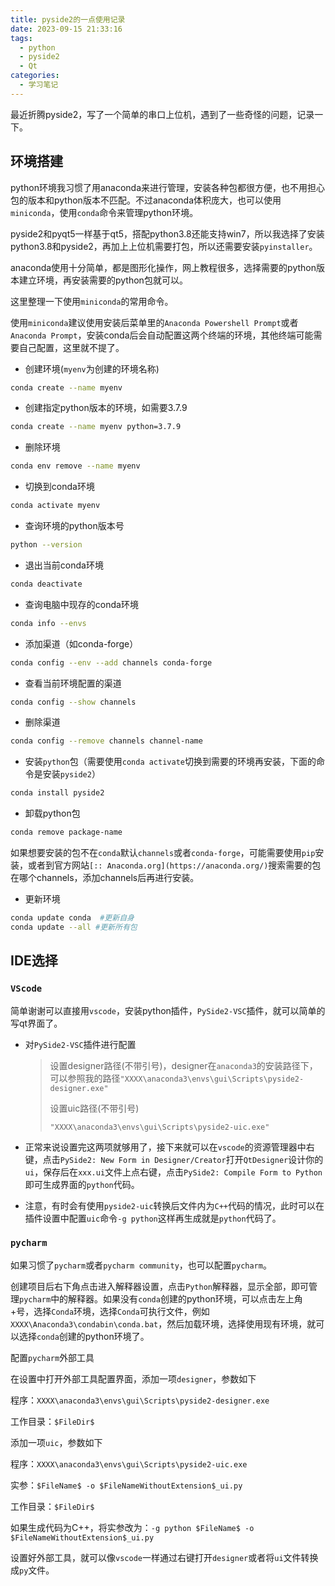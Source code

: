 ```yaml
---
title: pyside2的一点使用记录
date: 2023-09-15 21:33:16
tags:
  - python
  - pyside2
  - Qt
categories:
  - 学习笔记
---
```


最近折腾pyside2，写了一个简单的串口上位机，遇到了一些奇怪的问题，记录一下。

## 环境搭建

python环境我习惯了用anaconda来进行管理，安装各种包都很方便，也不用担心包的版本和python版本不匹配。不过anaconda体积庞大，也可以使用`miniconda`，使用`conda`命令来管理python环境。

pyside2和pyqt5一样基于qt5，搭配python3.8还能支持win7，所以我选择了安装python3.8和pyside2，再加上上位机需要打包，所以还需要安装`pyinstaller`。



anaconda使用十分简单，都是图形化操作，网上教程很多，选择需要的python版本建立环境，再安装需要的python包就可以。

这里整理一下使用`miniconda`的常用命令。

使用`miniconda`建议使用安装后菜单里的`Anaconda Powershell Prompt`或者`Anaconda Prompt`，安装conda后会自动配置这两个终端的环境，其他终端可能需要自己配置，这里就不提了。

- 创建环境(`myenv`为创建的环境名称)

``` bash
conda create --name myenv
```

- 创建指定python版本的环境，如需要3.7.9

``` bash
conda create --name myenv python=3.7.9
```

- 删除环境

``` bash
conda env remove --name myenv
```

- 切换到conda环境

``` bash
conda activate myenv
```

- 查询环境的python版本号

``` bash
python --version
```

- 退出当前conda环境

``` bash
conda deactivate
```

- 查询电脑中现存的conda环境

``` bash
conda info --envs
```

- 添加渠道（如conda-forge）

``` bash
conda config --env --add channels conda-forge
```

- 查看当前环境配置的渠道

``` bash
conda config --show channels
```

- 删除渠道

``` bash
conda config --remove channels channel-name
```

- 安装`python`包（需要使用`conda activate`切换到需要的环境再安装，下面的命令是安装`pyside2`）

``` bash
conda install pyside2
```

- 卸载python包

``` bash
conda remove package-name
```

如果想要安装的包不在`conda`默认`channels`或者`conda-forge`，可能需要使用`pip`安装，或者到官方网站`[:: Anaconda.org](https://anaconda.org/)`搜索需要的包在哪个channels，添加channels后再进行安装。

- 更新环境

``` bash
conda update conda  #更新自身
conda update --all #更新所有包
```



## IDE选择

### `VScode`

简单谢谢可以直接用`vscode`，安装python插件，`PySide2-VSC`插件，就可以简单的写qt界面了。

- 对`PySide2-VSC`插件进行配置

  > 设置designer路径(不带引号)，designer在`anaconda3`的安装路径下，可以参照我的路径`"XXXX\anaconda3\envs\gui\Scripts\pyside2-designer.exe"`
  >
  >   
  >
  > 设置uic路径(不带引号)
  >
  > `"XXXX\anaconda3\envs\gui\Scripts\pyside2-uic.exe"`

- 正常来说设置完这两项就够用了，接下来就可以在`vscode`的资源管理器中右键，点击`PySide2: New Form in Designer/Creator`打开`QtDesigner`设计你的`ui`，保存后在`xxx.ui`文件上点右键，点击`PySide2: Compile Form to Python`即可生成界面的`python`代码。

- 注意，有时会有使用`pyside2-uic`转换后文件内为`C++`代码的情况，此时可以在插件设置中配置`uic`命令`-g python`这样再生成就是`python`代码了。

### `pycharm`

如果习惯了`pycharm`或者`pycharm community`，也可以配置`pycharm`。

创建项目后右下角点击进入解释器设置，点击`Python`解释器，显示全部，即可管理`pycharm`中的解释器。如果没有`conda`创建的python环境，可以点击左上角+号，选择`Conda`环境，选择`Conda`可执行文件，例如`XXXX\Anaconda3\condabin\conda.bat`，然后加载环境，选择使用现有环境，就可以选择`conda`创建的python环境了。

配置`pycharm`外部工具

在设置中打开外部工具配置界面，添加一项`designer`，参数如下

程序：`XXXX\anaconda3\envs\gui\Scripts\pyside2-designer.exe`

工作目录：`$FileDir$`

添加一项`uic`，参数如下

程序：`XXXX\anaconda3\envs\gui\Scripts\pyside2-uic.exe`

实参：`$FileName$ -o $FileNameWithoutExtension$_ui.py`

工作目录：`$FileDir$`

如果生成代码为C++，将实参改为：`-g python $FileName$ -o $FileNameWithoutExtension$_ui.py`

设置好外部工具，就可以像`vscode`一样通过右键打开`designer`或者将`ui`文件转换成`py`文件。

